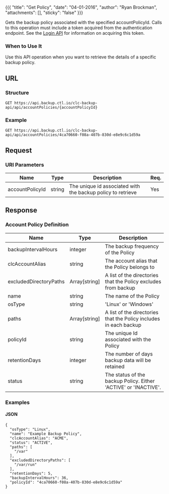 {{{
  "title": "Get Policy",
  "date": "04-01-2016",
  "author": "Ryan Brockman",
  "attachments": [],
  "sticky": "false"
}}}

Gets the backup policy associated with the specified accountPolicyId. Calls to this operation must include a token acquired from the authentication endpoint. See the [Login API](../Authentication/login.md) for information on acquiring this token.

### When to Use It

Use this API operation when you want to retrieve the details of a specific backup policy.

## URL

### Structure

    GET https://api.backup.ctl.io/clc-backup-api/api/accountPolicies/{accountPolicyId}

### Example

    GET https://api.backup.ctl.io/clc-backup-api/api/accountPolicies/4ca70660-f08a-407b-830d-e8e9c6c1d59a

## Request

### URI Parameters

| Name | Type | Description | Req. |
| --- | --- | --- | --- |
| accountPolicyId | string | The unique id associated with the backup policy to retrieve | Yes |


## Response

### Account Policy Definition

| Name | Type | Description |
| --- | --- | --- |
| backupIntervalHours | integer | The backup frequency of the Policy |
| clcAccountAlias | string | The account alias that the Policy belongs to |
| excludedDirectoryPaths | Array[string] | A list of the directories that the Policy excludes from backup |
| name | string | The name of the Policy |
| osType | string | 'Linux' or 'Windows' |
| paths | Array[string] | A list of the directories that the Policy includes in each backup |
| policyId | string | The unique Id associated with the Policy |
| retentionDays | integer | The number of days backup data will be retained |
| status | string | The status of the backup Policy.  Either 'ACTIVE' or 'INACTIVE'. |


### Examples

#### JSON

    {
      "osType": "Linux",
      "name": "Example Backup Policy",
      "clcAccountAlias": "ACME",
      "status": "ACTIVE",
      "paths": [
        "/var"
      ],
      "excludedDirectoryPaths": [
        "/var/run"
      ],
      "retentionDays": 5,
      "backupIntervalHours": 36,
      "policyId": "4ca70660-f08a-407b-830d-e8e9c6c1d59a"
    }
